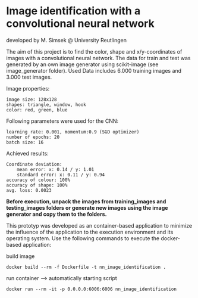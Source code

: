 <h1>Image identification with a convolutional neural network</h1>

developed by M. Simsek @ University Reutlingen

The aim of this project is to find the color, shape and x/y-coordinates of images with a convolutional neural network. 
The data for train and test was generated by an own image generator using scikit-image (see image_generator folder). 
Used Data includes 6.000 training images and 3.000 test images. 

Image properties:

    image size: 128x128
    shapes: triangle, window, hook  
    color: red, green, blue 
  
Following parameters were used for the CNN:

    learning rate: 0.001, momentum:0.9 (SGD optimizer)
    number of epochs: 20
    batch size: 16
    
Achieved results:

    Coordinate deviation: 
        mean error: x: 0.14 / y: 1.01
        standard error: x: 0.11 / y: 0.94
    accuracy of colour: 100% 
    accuracy of shape: 100%
    avg. loss: 0.0023

**Before execution, unpack the images from training_images and testing_images folders or generate new images using the image generator and copy them to the folders.**
    
This prototyp was developed as an container-based application to minimize the influence of the application to the execution environment and its operating system. Use the following commands to execute the docker-based application:

build image

    docker build --rm -f Dockerfile -t nn_image_identification .

run container --> automatically starting script

    docker run --rm -it -p 0.0.0.0:6006:6006 nn_image_identification

